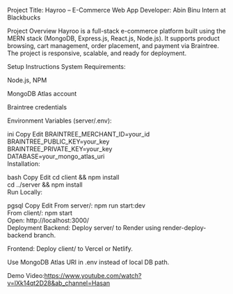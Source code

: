 Project Title: Hayroo – E-Commerce Web App
Developer: Abin Binu
Intern at Blackbucks

Project Overview
Hayroo is a full-stack e-commerce platform built using the MERN stack (MongoDB, Express.js, React.js, Node.js). It supports product browsing, cart management, order placement, and payment via Braintree. The project is responsive, scalable, and ready for deployment.

Setup Instructions
System Requirements:

Node.js, NPM

MongoDB Atlas account

Braintree credentials

Environment Variables (server/.env):

ini
Copy
Edit
BRAINTREE_MERCHANT_ID=your_id  
BRAINTREE_PUBLIC_KEY=your_key  
BRAINTREE_PRIVATE_KEY=your_key  
DATABASE=your_mongo_atlas_uri  
Installation:

bash
Copy
Edit
cd client && npm install  
cd ../server && npm install  
Run Locally:

pgsql
Copy
Edit
From server/: npm run start:dev  
From client/: npm start  
Open: http://localhost:3000/  
Deployment
Backend: Deploy server/ to Render using render-deploy-backend branch.

Frontend: Deploy client/ to Vercel or Netlify.

Use MongoDB Atlas URI in .env instead of local DB path.

Demo Video:https://www.youtube.com/watch?v=lXk14qt2D28&ab_channel=Hasan
